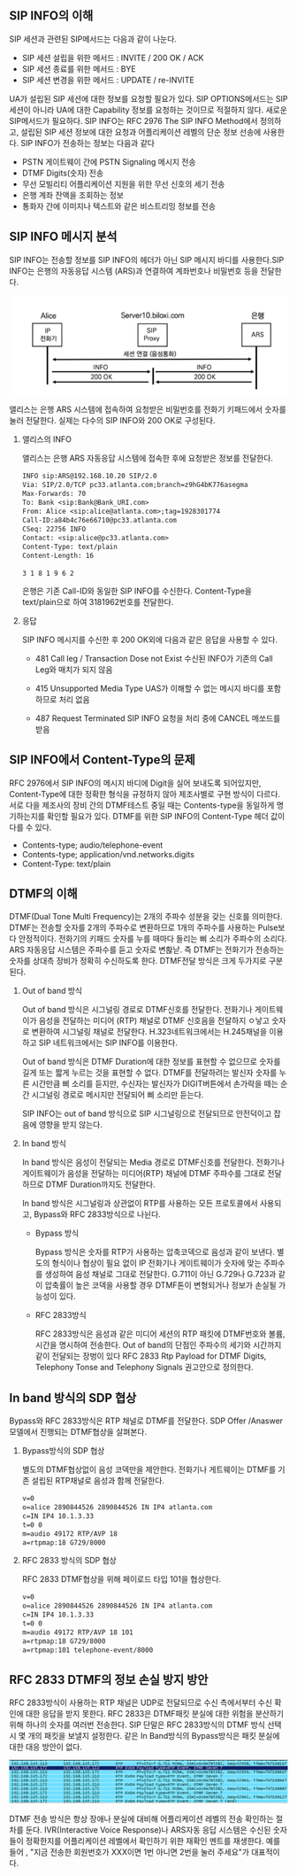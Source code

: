 ## SIP INFO의 이해

SIP 세션과 관련된 SIP메서드는 다음과 같이 나눈다.

- SIP 세션 설립을 위한 메서드 : INVITE / 200 OK / ACK
- SIP 세션 종료를 위한 메서드 : BYE
- SIP 세션 변경을 위한 메서드 : UPDATE / re-INVITE



UA가 설립된 SIP 세션에 대한 정보를 요청할 필요가 있다. SIP OPTIONS메서드는 SIP세션이 아니라 UA에 대한 Capability 정보를 요청하는 것이므로 적절하지 않다. 새로운 SIP메서드가 필요하다. SIP INFO는 RFC 2976 The SIP INFO Method에서 정의하고, 설립된 SIP 세션 정보에 대한 요청과 어플리케이션 레벨의 단순 정보 선송에 사용한다. SIP INFO가 전송하는 정보는 다음과 같다

- PSTN 게이트웨이 간에 PSTN Signaling 메시지 전송
- DTMF Digits(숫자) 전송
- 무선 모빌리티 어플리케이션 지원을 위한 무선 신호의 세기 전송
- 은행 계좌 잔액을 조회하는 정보
- 통화자 간에 이미지나 텍스트와 같은 비스트리밍 정보를 전송



## SIP INFO 메시지 분석

SIP INFO는 전송할 정보를 SIP INFO의 헤더가 아닌 SIP 메시지 바디를 사용한다.SIP INFO는 은행의 자동응답 시스템 (ARS)과 연결하여 계좌번호나 비밀번호 등을 전달한다.

![SIP INFO](./image/22_1.png)

앨리스는 은행 ARS 시스템에 접속하여 요청받은 비밀번호를 전화기 키패드에서 숫자를 눌러 전달한다. 실제는 다수의 SIP INFO와 200 OK로 구성된다.



1. 앨리스의 INFO

   앨리스는 은행 ARS 자동응답 시스템에 접속한 후에 요청받은 정보를 전달한다.

   ```sip
   INFO sip:ARS@192.168.10.20 SIP/2.0
   Via: SIP/2.0/TCP pc33.atlanta.com;branch=z9hG4bK776asegma
   Max-Forwards: 70
   To: Bank <sip:Bank@Bank_URI.com>
   From: Alice <sip:alice@atlanta.com>;tag=1928301774
   Call-ID:a84b4c76e66710@pc33.atlanta.com
   CSeq: 22756 INFO
   Contact: <sip:alice@pc33.atlanta.com>
   Content-Type: text/plain
   Content-Length: 16
   
   3 1 8 1 9 6 2
   ```

   은행은 기존 Call-ID와 동일한 SIP INFO를 수신한다. Content-Type을 text/plain으로 하여 3181962번호를 전달한다.

2. 응답

   SIP INFO 메시지를 수신한 후 200 OK외에 다음과 같은 응답을 사용할 수 있다.

   - 481 Call leg / Transaction Dose not Exist
     수신된 INFO가 기존의 Call Leg와 매치가 되지 않음 

   - 415 Unsupported Media Type
     UAS가 이해할 수 없는 메시지 바디를 포함하므로 처리 없음

   - 487 Request Terminated
     SIP INFO 요청을 처리 중에 CANCEL 메쏘드를 받음



## SIP INFO에서 Content-Type의 문제

RFC 2976에서 SIP INFO의 메시지 바디에 Digit을 실어 보내도록 되어있지만, Content-Type에 대한 정확한 형식을 규정하지 않아 제조사별로 구현 방식이 다르다. 서로 다을 제조사의 장비 간의 DTMF테스트 중일 때는 Contents-type을 동일하게 명기하는지를 확인할 필요가 있다. DTMF를 위한 SIP INFO의 Content-Type 헤더 값이 다를 수 있다.

- Contents-type; audio/telephone-event
- Contents-type; application/vnd.networks.digits
- Content-Type: text/plain



## DTMF의 이해

DTMF(Dual Tone Multi Frequency)는 2개의 주파수 성분을 갖는 신호를 의미한다. DTMF는 전송할 숫자를 2개의 주파수로 변환하므로 1개의 주파수를 사용하는 Pulse보다 안정적이다. 전화기의 키패드 숫자를 누를 때마다 들리는 삐 소리가 주파수의 소리다. ARS 자동응답 시스템은 주파수를 듣고 숫자로 변홚낟. 즉 DTMF는 전화기가 전송하는 숫자를 상대측 장비가 정확히 수신하도록 한다. DTMF전달 방식은 크게 두가지로 구분된다.

1. Out of band 방식

   Out of band 방식은 시그널링 경로로 DTMF신호를 전달한다. 전화기나 게이트웨이가 음성을 전달하는 미디어 (RTP) 채널로 DTMF 신호음을 전달하지 ㅇ낳고 숫자로 변환하여 시그널링 채널로 전달한다. H.323네트워크에서는 H.245채널을 이용하고 SIP 네트워크에서는 SIP INFO를 이용한다.

   Out of band 방식은 DTMF Duration에 대한 정보를 표현할 수 없으므로 숫자를 길게 또는 짧게 누르는 것을 표현할 수 없다. DTMF를 전달하려는 발신자 숫자를 누른 시간만큼 삐 소리를 듣지만, 수신자는 발신자가 DIGIT버튼에서 손가락을 떼는 순간 시그널링 경로로 메시지만 전달되어 삐 소리만 듣는다.

   SIP INFO는 out of band 방식으로 SIP 시그널링으로 전달되므로 안전덕이고 잡음에 영향을 받지 않는다.

2. In band 방식

   In band 방식은 음성이 전달되는 Media 경로로 DTMF신호를 전달한다. 전화기나 게이트웨이가 음성을 전달하는 미디어(RTP) 채널에 DTMF 주파수를 그대로 전달하므로 DTMF Duration까지도 전달한다.

   In band 방식은 시그널링과 상관없이 RTP를 사용하는 모든 프로토콜에서 사용되고, Bypass와 RFC 2833방식으로 나뉜다.

   - Bypass 방식

     Bypass 방식은 숫자를 RTP가 사용하는 압축코덱으로 음성과 같이 보낸다. 별도의 형식이나 협상이 필요 없이 IP 전화기나 게이트웨이가 숫자에 맞는 주파수를 생성하여 음성 채널로 그대로 전달한다. G.711이 아닌 G.729나 G.723과 같이 압축률이 높은 코덱을 사용할 경우 DTMF톤이 변형되거나 정보가 손실될 가능성이 있다.

   - RFC 2833방식

     RFC 2833방식은 음성과 같은 미디어 세션의 RTP 패킷에 DTMF번호와 볼륨, 시간을 명시하여 전송한다. Out of band의 단점인 주파수의 세기와 시간까지 같이 전달되는 장벙이 있다 RFC 2833 Rtp Payload for DTMF Digits, Telephony Tonse and Telephony Signals 권고안으로 정의한다.

## In band 방식의 SDP 협상

Bypass와 RFC 2833방식은 RTP 채널로 DTMF를 전달한다. SDP Offer /Anaswer모델에서 진행되는 DTMF협상을 살펴본다.

1. Bypass방식의 SDP 협상

   별도의 DTMF협상없이 음성 코덱만을 제안한다. 전화기나 게트웨이는 DTMF를 기존 설립된 RTP채널로 음성과 함께 전달한다.

   ```sip
   v=0
   o=alice 2890844526 2890844526 IN IP4 atlanta.com
   c=IN IP4 10.1.3.33 
   t=0 0
   m=audio 49172 RTP/AVP 18 
   a=rtpmap:18 G729/8000
   ```

2. RFC 2833 방식의 SDP 협상

   RFC 2833 DTMF협상을 위해 페이로드 타입 101을 협상한다.

   ```sip
   v=0
   o=alice 2890844526 2890844526 IN IP4 atlanta.com 
   c=IN IP4 10.1.3.33
   t=0 0
   m=audio 49172 RTP/AVP 18 101
   a=rtpmap:18 G729/8000 
   a=rtpmap:101 telephone-event/8000
   ```

## RFC 2833 DTMF의 정보 손실 방지 방안

RFC 2833방식이 사용하는 RTP 채널은 UDP로 전달되므로 수신 측에서부터 수신 확인에 대한 응답을 받지 못한다. RFC 2833은 DTMF패킷 분실에 대한 위험을 분산하기 위해 하나의 숫자를 여러번 전송한다. SIP 단말은 RFC 2833방식의  DTMF 방식 선택 시 몇 개의 패킷을 보낼지 설정한다. 같은 In Band방식의 Bypass방식은 패킷 분실에 대한 대응 방안이 없다.

![RFC 2833 패킷 캡쳐](./image/22_2.png)

DTMF 전송 방식은 항상 장애나 분실에 대비해 어플리케이션 레벨의 전송 확인하는 절차를 둔다. IVR(Interactive Voice Response)나 ARS자동 응답 시스템은 수신된 숫자들이 정확한지를 어플리케이션 레벨에서 확인하기 위한 재확인 멘트를 재생한다. 예를 들어 , "지금 전송한 회원번호가 XXX이면 1번 아니면 2번을 눌러 주세요"가 대표적이다.

